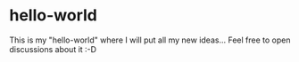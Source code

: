 # hello-world
This is my "hello-world" where I will put all my new ideas... Feel free to open discussions about it :-D
